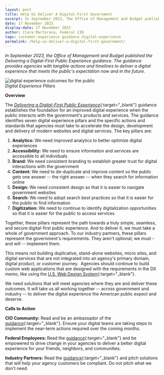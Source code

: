 ```yaml
---
layout: post
title: Help Us Deliver A Digital-First Government
excerpt: In September 2023, The Office of Management and Budget published the Delivering a Digital-First Public Experience guidance. The guidance provides agencies with tangible actions and timelines to deliver a digital experience that meets the public’s expectation now and in the future.
date: 17 November 2023
display-date: 17 November 2023
author: Clare Martorana, Federal CIO
tags: customer-experience guidance digital-experience
permalink: /help-us-deliver-a-digital-first-government/
---
```


*In September 2023, the Office of Management and Budget published the Delivering a Digital-First Public Experience guidance. The guidance provides agencies with tangible actions and timelines to deliver a digital experience that meets the public's expectation now and in the future.*

<img src="{{site.baseurl}}/assets/images/blog/digital-experience-outcomes-for-the-public.png" alt="digital experience outcomes for the public" class="display-block margin-x-auto">
<div class="top-tasks"><i>Digital Experience Pillars</i></div>

**Overview**

The [*Delivering a Digital-First Public Experience*](https://www.whitehouse.gov/omb/briefing-room/2023/09/22/fact-sheet-building-digital-experiences-for-the-american-people/#:~:text=The%20Delivering%20a%20Digital%2DFirst,experiences%20that%20meet%20today%27s%20expectations.){:target="_blank"} guidance establishes the foundation for an improved digital experience when the public interacts with the government's products and services. The guidance identifies seven digital experience pillars and the specific actions and standards that agencies must take to accelerate the design, development and delivery of modern websites and digital services. The key pillars are: 

1. **Analytics:** We need improved analytics to better optimize digital experiences
2. **Accessibility:** We need to ensure information and services are accessible to all individuals
3. **Brand:** We need consistent branding to establish greater trust for digital interactions with the government
4. **Content:** We need to de-duplicate and improve content so the public gets one answer -- the right answer -- when they search for information online
5. **Design:** We need consistent design so that it is easier to navigate government websites
6. **Search:** We need to adopt search best practices so that it is easier for the public to find information
7. **Digitization:** We need to continue to identify digitalization opportunities so that it is easier for the public to access services 

Together, these pillars represent the path towards a truly simple, seamless, and secure digital-first public experience. And to deliver it, we must take a whole of government approach. To our industry partners, these pillars represent the government's requirements. They aren't optional; we must -  and will -- implement them. 

This means not building duplicative, stand-alone websites, micro sites, and digital services that are not integrated into an agency's primary domain, digital product, or customer journey.  Agencies should continue to build custom web applications that are designed with the requirements in the DX memo, like using the [U.S. Web Design System](https://designsystem.digital.gov/){:target="_blank"}.

We need solutions that will meet agencies where they are and deliver these outcomes. It will take us all working together -- across government and industry -- to deliver the digital experience the American public expect and deserve.

**Calls to Action**

**CIO Community:** Read and be an ambassador of the [guidance](https://www.whitehouse.gov/omb/management/ofcio/delivering-a-digital-first-public-experience/){:target="_blank"}. Ensure your digital teams are taking steps to implement the near-term actions required over the coming months. 

**Federal Employees:** Read the [guidance](https://www.whitehouse.gov/omb/management/ofcio/delivering-a-digital-first-public-experience/){:target="_blank"} and be empowered to drive change in your agencies to deliver a better digital experience for your friends, neighbors, and communities.  

**Industry Partners:** Read the [guidance](https://www.whitehouse.gov/omb/management/ofcio/delivering-a-digital-first-public-experience/){:target="_blank"} and pitch solutions that will help your agency customers be compliant. Do not pitch what we don't need.